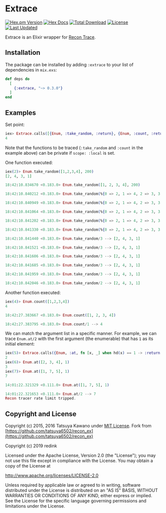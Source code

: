 # Extrace

[![Hex.pm Version](https://img.shields.io/hexpm/v/extrace.svg?style=flat-square)](https://hex.pm/packages/extrace)
[![Hex Docs](https://img.shields.io/badge/hex-docs-lightgreen.svg?style=flat-square)](https://hexdocs.pm/extrace/)
[![Total Download](https://img.shields.io/hexpm/dt/extrace.svg?style=flat-square)](https://hex.pm/packages/extrace)
[![License](https://img.shields.io/hexpm/l/extrace.svg?style=flat-square)](https://github.com/redink/extrace/blob/master/LICENSE.md)
[![Last Updated](https://img.shields.io/github/last-commit/redink/extrace.svg?style=flat-square)](https://github.com/redink/extrace/commits/master)

Extrace is an Elixir wrapper for [Recon Trace](https://ferd.github.io/recon/recon_trace.html).

## Installation

The package can be installed by adding `:extrace` to your list of dependencies
in `mix.exs`:

```elixir
def deps do
  [
    {:extrace, "~> 0.3.0"}
  ]
end
```

## Examples

Set point:

```elixir
iex> Extrace.calls([{Enum, :take_random, :return}, {Enum, :count, :return}], 100, [scope: :local])
4
```

Note that the functions to be traced (`:take_random` and `:count` in the example above) can be private if `scope: :local` is set.

One function executed:

```elixir
iex(2)> Enum.take_random([1,2,3,4], 200)
[2, 4, 3, 1]

18:42:10.834670 <0.183.0> Enum.take_random([1, 2, 3, 4], 200)

18:42:10.840212 <0.183.0> Enum.take_random(%{0 => 2, 1 => 4, 2 => 3, 3 => 1}, 4, [])

18:42:10.840949 <0.183.0> Enum.take_random(%{0 => 2, 1 => 4, 2 => 3, 3 => 1}, 3, [1])

18:42:10.841064 <0.183.0> Enum.take_random(%{0 => 2, 1 => 4, 2 => 3, 3 => 1}, 2, [3, 1])

18:42:10.841202 <0.183.0> Enum.take_random(%{0 => 2, 1 => 4, 2 => 3, 3 => 1}, 1, [4, 3, 1])

18:42:10.841330 <0.183.0> Enum.take_random(%{0 => 2, 1 => 4, 2 => 3, 3 => 1}, 0, [2, 4, 3, 1])

18:42:10.841440 <0.183.0> Enum.take_random/3 --> [2, 4, 3, 1]

18:42:10.841521 <0.183.0> Enum.take_random/3 --> [2, 4, 3, 1]

18:42:10.841606 <0.183.0> Enum.take_random/3 --> [2, 4, 3, 1]

18:42:10.841685 <0.183.0> Enum.take_random/3 --> [2, 4, 3, 1]

18:42:10.841959 <0.183.0> Enum.take_random/3 --> [2, 4, 3, 1]

18:42:10.842046 <0.183.0> Enum.take_random/2 --> [2, 4, 3, 1]
```

Another function executed:

```elixir
iex(4)> Enum.count([1,2,3,4])
4

18:42:27.383667 <0.183.0> Enum.count([1, 2, 3, 4])

18:42:27.383795 <0.183.0> Enum.count/1 --> 4
```

We can match the argument list in a specific manner. For example, we can trace
`Enum.at/2` with the first argument (the enumerable) that has `1` as its
initial element:

```elixir
iex(5)> Extrace.calls({Enum, :at, fn [x, _] when hd(x) == 1 -> :return end}, 2)
2
iex(6)> Enum.at([2, 3, 4], 1)
3
iex(7)> Enum.at([1, 7, 5], 1)
7

14:01:22.321329 <0.111.0> Enum.at([1, 7, 5], 1)

14:01:22.321653 <0.111.0> Enum.at/2 --> 7
Recon tracer rate limit tripped.
```

## Copyright and License

Copyright (c) 2015, 2016 Tatsuya Kawano under [MIT License](./ORIGINAL-LICENSE.md). Fork from [https://github.com/tatsuya6502/recon_ex](https://github.com/tatsuya6502/recon_ex)

Copyright (c) 2019 redink

Licensed under the Apache License, Version 2.0 (the "License");
you may not use this file except in compliance with the License.
You may obtain a copy of the License at

http://www.apache.org/licenses/LICENSE-2.0

Unless required by applicable law or agreed to in writing, software
distributed under the License is distributed on an "AS IS" BASIS,
WITHOUT WARRANTIES OR CONDITIONS OF ANY KIND, either express or implied.
See the License for the specific language governing permissions and
limitations under the License.
